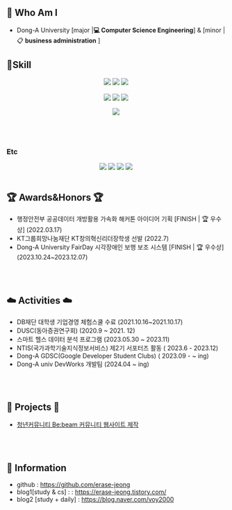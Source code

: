 ## 🌹 Who Am I
- Dong-A University [major |**💻 Computer Science Engineering**] & [minor | 📋 **business administration** ]


## 🌹Skill 

<div align="center">

<img src="https://img.shields.io/badge/html5-E34F26?style=for-the-badge&logo=html5&logoColor=white"> <img src="https://img.shields.io/badge/css-1572B6?style=for-the-badge&logo=css3&logoColor=white"> <img src="https://img.shields.io/badge/javascript-F7DF1E?style=for-the-badge&logo=Javascript3&logoColor=white">
<br><br>
<img src="https://img.shields.io/badge/react-61DAFB?style=for-the-badge&logo=react&logoColor=black">  <img src="https://img.shields.io/badge/reactnative-61DAFB?style=for-the-badge&logo=react&logoColor=black"> 
<img src="https://img.shields.io/badge/flutter-02569B?style=for-the-badge&logo=flutter&logoColor=white">

<img src="https://img.shields.io/badge/figma-F24E1E?style=for-the-badge&logo=figma&logoColor=white">
</div>
<br>
<br>
<br>

### Etc

<div align="center">
<img src="https://img.shields.io/badge/notion-000000?style=for-the-badge&logo=notion3&logoColor=white"> <img src="https://img.shields.io/badge/jira-0052CC?style=for-the-badge&logo=jira&logoColor=white"> <img src="https://img.shields.io/badge/confluence-172B4D?style=for-the-badge&logo=confluence&logoColor=white"> <img src="https://img.shields.io/badge/slack-4A154B?style=for-the-badge&logo=slack&logoColor=white"> 
</div>
<br>



## 🏆 Awards&Honors 🏆
- 행정안전부 공공데이터 개방활용 가속화 해커톤 아이디어 기획 [FINISH | 🏆 우수상] (2022.03.17)
- KT그룹희망나눔재단 KT창의혁신리더장학생 선발 (2022.7)
- Dong-A University FairDay 시각장애인 보행 보조 시스템 [FINISH | 🏆 우수상] (2023.10.24~2023.12.07)


<br><br>
  

## ☁️ Activities ☁️
- DB재단 대학생 기업경영 체험스쿨 수료 (2021.10.16~2021.10.17)
- DUSC(동아증권연구회) (2020.9 ~ 2021. 12)
- 스마트 헬스 데이터 분석 프로그램 (2023.05.30 ~ 2023.11)
- NTIS(국가과학기술지식정보서비스) 제2기 서포터즈 활동 ( 2023.6 - 2023.12)
- Dong-A GDSC(Google Developer Student Clubs) ( 2023.09 - ~ ing)
- Dong-A univ DevWorks 개발팀 (2024.04 ~ ing)

<!--
<br>
<br>

## 📝 Education 📝
-->

<br>
<br>

## 📁 Projects 📁
-  [청년커뮤니티 Be:beam 커뮤니티 웹사이트 제작](https://github.com/dnjfht/the-isang-site)


<br><br>

## 🌹 Information
- github : https://github.com/erase-jeong
- blog1[study & cs] :  : https://erase-jeong.tistory.com/
- blog2 [study + daily] : https://blog.naver.com/voy2000




<!--
### Hi there
- 🌱 I’m currently learning ....

**erase-jeong/erase-jeong** is a ✨ _special_ ✨ repository because its `README.md` (this file) appears on your GitHub profile.
- 
Here are some ideas to get you started:

- 🔭 I’m currently working on .

- 👯 I’m looking to collaborate on ...
- 🤔 I’m looking for help with ...
- 💬 Ask me about ...
- 📫 How to reach me: ...
- 😄 Pronouns: ...
- ⚡ Fun fact: .....
-->
